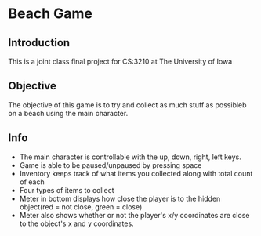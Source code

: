 # Beach Game

## Introduction
This is a joint class final project for CS:3210 at The University of Iowa

## Objective
The objective of this game is to try and collect as much stuff as possibleb on a beach using the main character. 

## Info
- The main character is controllable with the up, down, right, left keys. 
- Game is able to be paused/unpaused by pressing space
- Inventory keeps track of what items you collected along with total count of each
- Four types of items to collect
- Meter in bottom displays how close the player is to the hidden object(red = not close, green = close)
- Meter also shows whether or not the player's x/y coordinates are close to the object's x and y coordinates.
